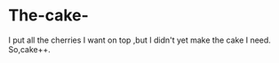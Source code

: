 # The-cake-
I put all the cherries I want on top ,but I didn't yet make the cake I need. 
So,cake++.
